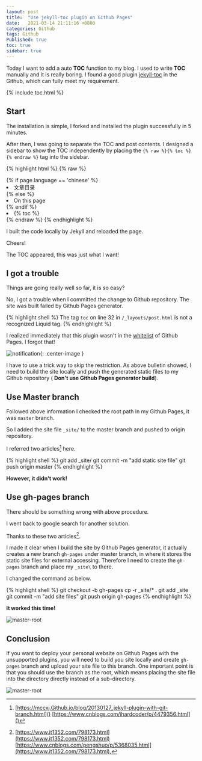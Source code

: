 ```yaml
---
layout: post
title:  "Use jekyll-toc plugin on Github Pages"
date:   2021-03-14 21:11:16 +0800
categories: Github
tags: Github
Published: true
toc: true
sidebar: true
---
```

Today I want to add a auto **TOC** function to my blog. I used to write **TOC** manually and it is really boring. I found a good plugin [jekyll-toc](https://Github.com/toshimaru/jekyll-toc) in the Github, which can fully meet my requirement. 

{% include toc.html %}

## Start

The installation is simple, I forked and installed the plugin successfully in 5 minutes. 

After then, I was going to separate the TOC and post contents. I designed a sidebar to show the TOC independently by placing the `{% raw %}{% toc %}{% endraw %}` tag into the sidebar.

{% highlight html %}
{% raw %}
<!-- put sidebar! -->
<div class="post-index-container">
	{% if page.language == 'chinese' %}
		<li class = "post-index">文章目录</li>
	{% else %}
		<li class = "post-index">On this page</li>
	{% endif %}
		<li>{% toc %}</li>
</div>
{% endraw %}
{% endhighlight %}


I built the code locally by Jekyll and reloaded the page. 

Cheers! 

The TOC appeared, this was just what I want!

## I got a trouble

Things are going really well so far, it is so easy?

No, I got a trouble when I committed the change to Github repository. The site was built failed by Github Pages generator. 

{% highlight shell %}
The tag `toc` on line 32 in `/_layouts/post.html` is not a recognized Liquid tag.
{% endhighlight %}

I realized immediately that this plugin wasn't in the [whitelist](https://pages.Github.com/versions/) of Github Pages. I forgot that!

![notification]({{site.baseurl}}/assets/image/blog-jekyll-toc-01.PNG){: .center-image }

I have to use a trick way to skip the restriction. As above bulletin showed, I need to build the site locally and push the generated static files to my Github repository ( **Don't use Github Pages generator build**).

## Use Master branch

Followed above information I checked the root path in my Github Pages, it was `master` branch. 

So I added the site file `_site/` to the master branch and pushed to origin repository. 

I referred two articles[^1] here.

[^1]:[https://mccxj.Github.io/blog/20130127_jekyll-plugin-with-git-branch.html]() [https://www.cnblogs.com/ihardcoder/p/4479356.html]()

{% highlight shell %}
git add _site/
git commit -m "add static site file"
git push origin master
{% endhighlight %}

**However, it didn't work!** 

## Use gh-pages branch

There should be something wrong with above procedure.

I went back to google search for another solution. 

Thanks to these two articles[^2]. 

[^2]:[https://www.it1352.com/798173.html](https://www.it1352.com/798173.html) [https://www.cnblogs.com/pengshuo/p/5368035.html](https://www.it1352.com/798173.html), 

I made it clear when I build the site by Github Pages generator, it actually creates a new branch `gh-pages` under master branch, in where it stores the static site files for external accessing. Therefore I need to create the `gh-pages` branch and place my `_site\` to there.

I changed the command as below.

{% highlight shell %}
git checkout -b gh-pages
cp -r _site/* .
git add _site
git commit -m "add site files"
git push origin gh-pages
{% endhighlight %}

**It worked this time!** 

![master-root]({{site.baseurl}}/assets/image/blog-jekyll-toc-02.PNG)


## Conclusion

If you want to deploy your personal website on Github Pages with the unsupported plugins, you will need to build you site locally and create `gh-pages` branch and upload your site file to this branch. One important point is that you should use the branch as the root, which means placing the site file into the directory directly instead of a sub-directory.

![master-root]({{site.baseurl}}/assets/image/blog-jekyll-toc-03.PNG)